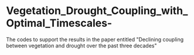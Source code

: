 # Vegetation_Drought_Coupling_with_Optimal_Timescales-
The codes to support the results in the paper entitled "Declining coupling between vegetation and drought over the past three decades"
